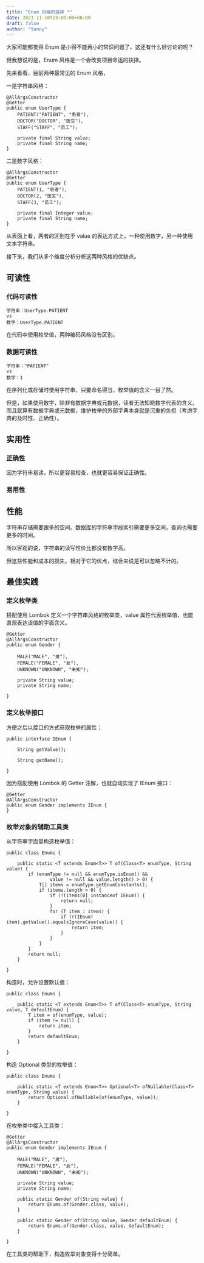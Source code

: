 ```yaml
---
title: "Enum 风格的抉择 *"
date: 2021-11-10T23:00:00+08:00
draft: false
author: "Sunny"
---
```


大家可能都觉得 Enum 是小得不能再小的常识问题了，这还有什么好讨论的呢？

但我想说的是，Enum 风格是一个会改变项目命运的抉择。

先来看看，目前两种最常见的 Enum 风格，

一是字符串风格：

```
@AllArgsConstructor
@Getter
public enum UserType {
    PATIENT("PATIENT", "患者"),
    DOCTOR("DOCTOR", "医生"),
    STAFF("STAFF", "员工");
    
    private final String value;
    private final String name;
}
```

二是数字风格：

```
@AllArgsConstructor
@Getter
public enum UserType {
    PATIENT(1, "患者"),
    DOCTOR(2, "医生"),
    STAFF(3, "员工");
    
    private final Integer value;
    private final String name;
}
```

从表面上看，两者的区别在于 value 的表达方式上，一种使用数字，另一种使用文本字符串。

接下来，我们从多个维度分析分析这两种风格的优缺点。

## 可读性

### 代码可读性

```
字符串：UserType.PATIENT
vs
数字：UserType.PATIENT
```

在代码中使用枚举值，两种编码风格没有区别。

### 数据可读性

```
字符串："PATIENT"
vs
数字：1
```

在序列化或存储时使用字符串，只要命名得当，枚举值的含义一目了然。

但是，如果使用数字，除非有数据字典或元数据，读者无法知晓数字代表的含义。而且就算有数据字典或元数据，维护枚举的外部字典本身就是沉重的负担（考虑字典的及时性、正确性）。

## 实用性

### 正确性

因为字符串易读，所以更容易检查，也就更容易保证正确性。

### 易用性

## 性能

字符串存储需要跟多的空间。数据库的字符串字段索引需要更多空间，查询也需要更多的时间。

所以客观的说，字符串的读写性价比都没有数字高。

但这些性能和成本的损失，相对于它的优点，综合来说是可以忽略不计的。

## 最佳实践

### 定义枚举类

搭配使用 Lombok 定义一个字符串风格的枚举类，value 属性代表枚举值，也能直观表达该值的字面含义。

```
@Getter
@AllArgsConstructor
public enum Gender {

    MALE("MALE", "男"),
    FEMALE("FEMALE", "女"),
    UNKNOWN("UNKNOWN", "未知");
    
    private String value;
    private String name;

}
```

### 定义枚举接口

方便之后以接口的方式获取枚举的属性：

```
public interface IEnum {

    String getValue();

    String getName();

}
```

因为搭配使用 Lombok 的 Getter 注解，也就自动实现了 IEnum 接口：

```
@Getter
@AllArgsConstructor
public enum Gender implements IEnum {
}
```

### 枚举对象的辅助工具类

从字符串字面量构造枚举值：

```
public class Enums {

    public static <T extends Enum<T>> T of(Class<T> enumType, String value) {
        if (enumType != null && enumType.isEnum() &&
                value != null && value.length() > 0) {
            T[] items = enumType.getEnumConstants();
            if (items.length > 0) {
                if (!(items[0] instanceof IEnum)) {
                    return null;
                }
                for (T item : items) {
                    if (((IEnum) item).getValue().equalsIgnoreCase(value)) {
                        return item;
                    }
                }
            }
        }
        return null;
    }

}
```

构造时，允许设置默认值：

```
public class Enums {

    public static <T extends Enum<T>> T of(Class<T> enumType, String value, T defaultEnum) {
        T item = of(enumType, value);
        if (item != null) {
            return item;
        }
        return defaultEnum;
    }

}
```

构造 Optional 类型的枚举值：

```
public class Enums {

    public static <T extends Enum<T>> Optional<T> ofNullable(Class<T> enumType, String value) {
        return Optional.ofNullable(of(enumType, value));
    }

}
```

在枚举类中接入工具类：

```
@Getter
@AllArgsConstructor
public enum Gender implements IEnum {

    MALE("MALE", "男"),
    FEMALE("FEMALE", "女"),
    UNKNOWN("UNKNOWN", "未知");

    private String value;
    private String name;

    public static Gender of(String value) {
        return Enums.of(Gender.class, value);
    }

    public static Gender of(String value, Gender defaultEnum) {
        return Enums.of(Gender.class, value, defaultEnum);
    }

}
```

在工具类的帮助下，构造枚举对象变得十分简单。
